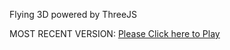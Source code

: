 Flying 3D powered by ThreeJS

MOST RECENT VERSION: [Please Click here to Play](https://rawcdn.githack.com/alperenbutun/Flying-3d/4e61cdc/index.html)
